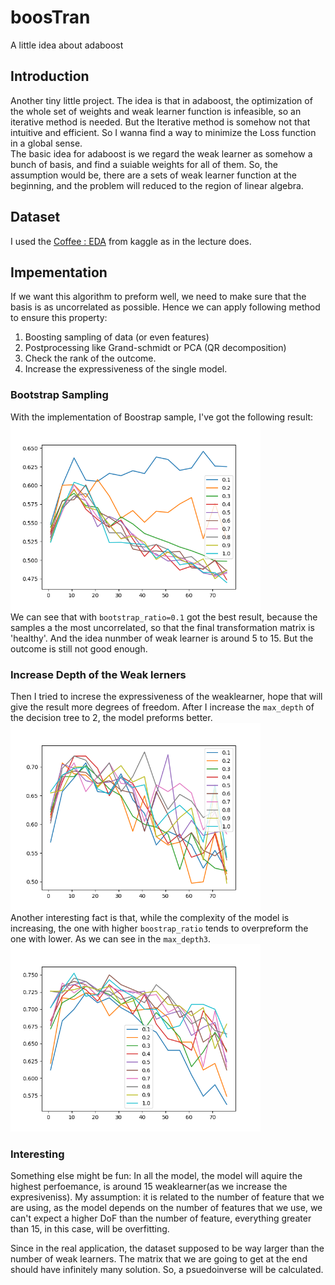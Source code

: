 # boosTran
A little idea about adaboost

## Introduction
Another tiny little project. The idea is that in adaboost, the optimization of the whole set of weights and weak learner function is infeasible, so an iterative method is needed. But the Iterative method is somehow not that intuitive and efficient. So I wanna find a way to minimize the Loss function in a global sense. <br>
The basic idea for adaboost is we regard the weak learner as somehow a bunch of basis, and find a suiable weights for all of them. So, the assumption would be, there are a sets of weak learner function at the beginning, and the problem will reduced to the region of linear algebra.

## Dataset
I used the [Coffee : EDA](https://www.kaggle.com/code/tumpanjawat/coffee-eda-geo-cluster-regression#2-%7C-Exploratory-Data-Analysis-) from kaggle as in the lecture does.

## Impementation
If we want this algorithm to preform well, we need to make sure that the basis is as uncorrelated as possible. Hence we can apply following method to ensure this property:<br>
1. Boosting sampling of data (or even features)
2. Postprocessing like Grand-schmidt or PCA (QR decomposition)
3. Check the rank of the outcome.
4. Increase the expressiveness of the single model.


### Bootstrap Sampling
With the implementation of Boostrap sample, I've got the following result:<br>
<img src="./img/max_deplth1.png" width="400" height="300"> <br>
We can see that with `bootstrap_ratio=0.1` got the best result, because the samples a the most uncorrelated, so that the final transformation matrix is 'healthy'. And the idea nunmber of weak learner is around 5 to 15. But the outcome is still not good enough. <br>

### Increase Depth of the Weak lerners
Then I tried to increse the expressiveness of the weaklearner, hope that will give the result more degrees of freedom. After I increase the `max_depth` of the decision tree to 2, the model preforms better.<br>
<img src="./img/max_deplth2.png" width="400" height="300"> <br>
Another interesting fact is that, while the complexity of the model is increasing, the one with higher `boostrap_ratio` tends to overpreform the one with lower. As we can see in the `max_depth3`.<br>
<img src="./img/max_deplth3.png" width="400" height="300"> <br>

### Interesting
Something else might be fun: In all the model, the model will aquire the highest perfoemance, is around 15 weaklearner(as we increase the expresiveniss). My assumption: it is related to the number of feature that we are using, as the model depends on the number of features that we use, we can't expect a higher DoF than the number of feature, everything greater than 15, in this case, will be overfitting.

Since in the real application, the dataset supposed to be way larger than the number of weak learners. The matrix that we are going to get at the end should have infinitely many solution. So, a psuedoinverse will be calculated.